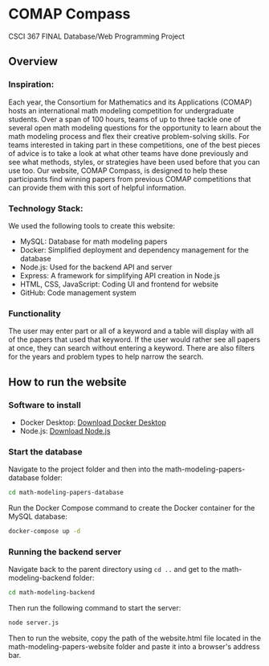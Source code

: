 # COMAP Compass
CSCI 367 FINAL Database/Web Programming Project

## Overview
### Inspiration:
Each year, the Consortium for Mathematics and its Applications (COMAP) hosts an international math modeling competition for undergraduate students. Over a span of 100 hours, teams of up to three tackle one of several open math modeling questions for the opportunity to learn about the math modeling process and flex their creative problem-solving skills. For teams interested in taking part in these competitions, one of the best pieces of advice is to take a look at what other teams have done previously and see what methods, styles, or strategies have been used before that you can use too. Our website, COMAP Compass, is designed to help these participants find winning papers from previous COMAP competitions that can provide them with this sort of helpful information.

### Technology Stack:
We used the following tools to create this website:
* MySQL: Database for math modeling papers
* Docker: Simplified deployment and dependency management for the database
* Node.js: Used for the backend API and server
* Express: A framework for simplifying API creation in Node.js
* HTML, CSS, JavaScript: Coding UI and frontend for website
* GitHub: Code management system

### Functionality
The user may enter part or all of a keyword and a table will display with all of the papers that used that keyword. If the user would rather see all papers at once, they can search without entering a keyword. There are also filters for the years and problem types to help narrow the search.

## How to run the website
### Software to install
* Docker Desktop: [Download Docker Desktop](https://www.docker.com/products/docker-desktop/)
* Node.js: [Download Node.js](https://nodejs.org/en)

### Start the database
Navigate to the project folder and then into the math-modeling-papers-database folder:

```bash
cd math-modeling-papers-database
```

Run the Docker Compose command to create the Docker container for the MySQL database:

```bash
docker-compose up -d
```

### Running the backend server

Navigate back to the parent directory using `cd ..` and get to the math-modeling-backend folder:

```bash
cd math-modeling-backend
```

Then run the following command to start the server:

```bash
node server.js
```

Then to run the website, copy the path of the website.html file located in the math-modeling-papers-website folder and paste it into a browser's address bar.